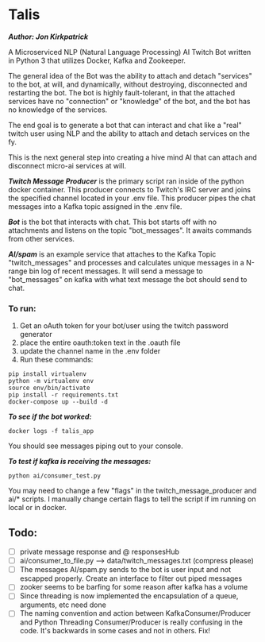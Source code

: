 # Talis

***Author: Jon Kirkpatrick***

A Microserviced NLP (Natural Language Processing) AI Twitch Bot written in Python 3 that utilizes Docker, Kafka and Zookeeper.

The general idea of the Bot was the ability to attach and detach "services" to the bot, at will, and dynamically, without destroying, disconnected and restarting the bot. The bot is highly fault-tolerant, in that the attached services have no "connection" or "knowledge" of the bot, and the bot has no knowledge of the services.

The end goal is to generate a bot that can interact and chat like a "real" twitch user using NLP and the ability to attach and detach services on the fy.

This is the next general step into creating a hive mind AI that can attach and disconnect micro-ai services at will.

***Twitch Message Producer*** is the primary script ran inside of the python docker container. This producer connects to Twitch's IRC server and joins the specified channel located in your .env file. This producer pipes the chat messages into a Kafka topic assigned in the .env file.

***Bot*** is the bot that interacts with chat. This bot starts off with no attachments and listens on the topic "bot_messages". It awaits commands from other services.

***AI/spam*** is an example service that attaches to the Kafka Topic "twitch_messages" and processes and calculates unique messages in a N-range bin log of recent messages. It will send a message to "bot_messages" on kafka with what text message the bot should send to chat.


### To run:

1. Get an oAuth token for your bot/user using the twitch password generator
2. place the entire oauth:token text in the .oauth file
3. update the channel name in the .env folder
4. Run these commands:

```
pip install virtualenv
python -m virtualenv env
source env/bin/activate
pip install -r requirements.txt
docker-compose up --build -d
```

***To see if the bot worked:***

```
docker logs -f talis_app
```

You should see messages piping out to your console.

***To test if kafka is receiving the messages:***
```
python ai/consumer_test.py
```

You may need to change a few "flags" in the twitch_message_producer and ai/* scripts. I manually change certain flags to tell the script if im running on local or in docker.

## Todo:
- [ ] private message response and @ responsesHub
- [ ] ai/consumer_to_file.py  --> data/twitch_messages.txt (compress please)
- [ ] The messages AI/spam.py sends to the bot is user input and not escapped properly. Create an interface to filter out piped messages
- [ ] zooker seems to be barfing for some reason after kafka has a volume
- [ ] Since threading is now implemented the encapsulation of a queue, arguments, etc need done
- [ ] The naming convention and action between KafkaConsumer/Producer and Python Threading Consumer/Producer is really confusing in the code. It's backwards in some cases and not in others. Fix!
